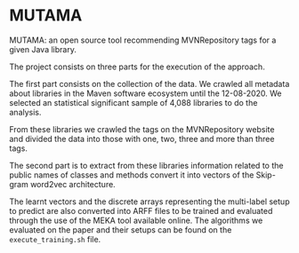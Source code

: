 # MUTAMA
MUTAMA: an open source tool recommending MVNRepository tags for a given Java library.

The project consists on three parts for the execution of the approach.

The first part consists on the collection of the data. We crawled all metadata about libraries in the Maven software ecosystem
until the 12-08-2020. We selected an statistical significant sample of 4,088 libraries to do the analysis. 

From these libraries we crawled the tags on the MVNRepository website and divided the data into those with one, two, three and more than three tags.

The second part is to extract from these libraries information related to the public names of classes and methods convert it into vectors of the Skip-gram word2vec architecture.

The learnt vectors and the discrete arrays representing the multi-label setup to predict are also converted into ARFF files to be trained and evaluated through the use of the MEKA tool available online. The algorithms we evaluated on the paper and their setups can be found on the `execute_training.sh` file.
